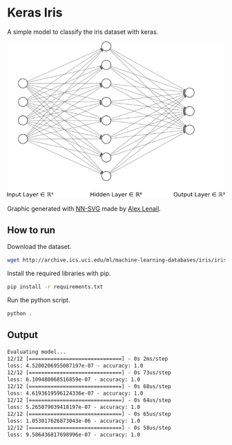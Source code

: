 # Keras Iris
A simple model to classify the iris dataset with keras.

![model](model.png)

Graphic generated with [NN-SVG](http://alexlenail.me/NN-SVG/index.html) made by [Alex Lenail](http://alexlenail.me/).

## How to run
Download the dataset.
```sh
wget http://archive.ics.uci.edu/ml/machine-learning-databases/iris/iris.data
```

Install the required libraries with pip.
```sh
pip install -r requirements.txt
```

Run the python script.
```sh
python .
```

## Output
```
Evaluating model...
12/12 [==============================] - 0s 2ms/step
loss: 4.5200206955087197e-07 - accuracy: 1.0
12/12 [==============================] - 0s 73us/step
loss: 6.109480068516859e-07 - accuracy: 1.0
12/12 [==============================] - 0s 68us/step
loss: 4.6193619596124336e-07 - accuracy: 1.0
12/12 [==============================] - 0s 64us/step
loss: 5.265079039418197e-07 - accuracy: 1.0
12/12 [==============================] - 0s 65us/step
loss: 1.053017626873043e-06 - accuracy: 1.0
12/12 [==============================] - 0s 58us/step
loss: 9.586436817698996e-07 - accuracy: 1.0
```
